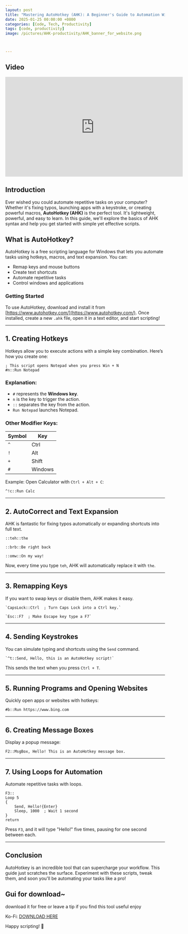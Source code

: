 ```yaml
---
layout: post
title: "Mastering AutoHotkey (AHK): A Beginner's Guide to Automation With a Video"
date: 2025-01-25 00:00:00 +0800
categories: [Code, Tech, Productivity]
tags: [code, productivity]
image: /pictures/AHK-productivity/AHK_banner_for_website.png



---
```


## Video 

<div style="text-align: center">
  <iframe width="560" height="315"
  src="https://www.youtube.com/embed/NYMqYVx0ivo" 
  frameborder="0" 
  allow="accelerometer; autoplay; clipboard-write; encrypted-media; gyroscope; picture-in-picture" 
  allowfullscreen>
  </iframe>
</div>

## Introduction

Ever wished you could automate repetitive tasks on your computer? Whether it's fixing typos, launching apps with a keystroke, or creating powerful macros, **AutoHotkey (AHK)** is the perfect tool. It's lightweight, powerful, and easy to learn. In this guide, we'll explore the basics of AHK syntax and help you get started with simple yet effective scripts.

## What is AutoHotkey?

AutoHotkey is a free scripting language for Windows that lets you automate tasks using hotkeys, macros, and text expansion. You can:

- Remap keys and mouse buttons
- Create text shortcuts
- Automate repetitive tasks
- Control windows and applications

### Getting Started

To use AutoHotkey, download and install it from [https://www.autohotkey.com/](https://www.autohotkey.com/). Once installed, create a new `.ahk` file, open it in a text editor, and start scripting!

---

## 1. Creating Hotkeys

Hotkeys allow you to execute actions with a simple key combination. Here’s how you create one:

```
; This script opens Notepad when you press Win + N
#n::Run Notepad
```

### Explanation:

- `#` represents the **Windows key**.
- `n` is the key to trigger the action.
- `::` separates the key from the action.
- `Run Notepad` launches Notepad.

### Other Modifier Keys:

|Symbol|Key|
|---|---|
|`^`|Ctrl|
|`!`|Alt|
|`+`|Shift|
|`#`|Windows|

Example: Open Calculator with `Ctrl + Alt + C`:

```
^!c::Run Calc
```

---

## 2. AutoCorrect and Text Expansion

AHK is fantastic for fixing typos automatically or expanding shortcuts into full text.

```
::teh::the

::brb::Be right back

::omw::On my way!
```


Now, every time you type `teh`, AHK will automatically replace it with `the`.

---

## 3. Remapping Keys

If you want to swap keys or disable them, AHK makes it easy.
```
`CapsLock::Ctrl  ; Turn Caps Lock into a Ctrl key.`

`Esc::F7  ; Make Escape key type a F7`
```

---

## 4. Sending Keystrokes

You can simulate typing and shortcuts using the `Send` command.
```
`^t::Send, Hello, this is an AutoHotkey script!`
```

This sends the text when you press `Ctrl + T`.

---

## 5. Running Programs and Opening Websites

Quickly open apps or websites with hotkeys:

```
#b::Run https://www.bing.com
```

---

## 6. Creating Message Boxes

Display a popup message:

```
F2::MsgBox, Hello! This is an AutoHotkey message box.
```

---

## 7. Using Loops for Automation

Automate repetitive tasks with loops.

```
F3::
Loop 5
{
    Send, Hello!{Enter}
    Sleep, 1000  ; Wait 1 second
}
return
```

Press `F3`, and it will type "Hello!" five times, pausing for one second between each.

---




## Conclusion

AutoHotkey is an incredible tool that can supercharge your workflow. This guide just scratches the surface. Experiment with these scripts, tweak them, and soon you'll be automating your tasks like a pro!

## Gui for download~
download it for free or leave a tip if you find this tool useful enjoy

Ko-Fi: [DOWNLOAD HERE](https://ko-fi.com/s/2a91c21686)

Happy scripting! 🚀